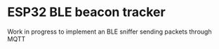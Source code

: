 ESP32 BLE beacon tracker
========================


Work in progress to implement an BLE sniffer sending packets through MQTT


